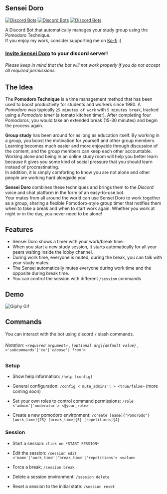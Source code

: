 Sensei Doro
-----------
[![Discord Bots](https://top.gg/api/widget/status/928304609636794388.svg)](https://top.gg/bot/928304609636794388)
[![Discord Bots](https://top.gg/api/widget/servers/928304609636794388.svg?noavatar=true)](https://top.gg/bot/928304609636794388)
[![Discord Bots](https://top.gg/api/widget/upvotes/928304609636794388.svg?noavatar=true)](https://top.gg/bot/928304609636794388)

A Discord Bot that automatically manages your study group using the Pomodoro Technique.    
If you enjoy my work, consider supporting me on [Ko-fi](https://ko-fi.com/shroominic) :)

### [**Invite Sensei Doro**](https://discord.com/api/oauth2/authorize?client_id=928304609636794388&permissions=21048400&scope=bot%20applications.commands)  to your discord server!
###### Please keep in mind that the bot will not work properly if you do not accept all required permissions.

The Idea
--------
The **Pomodoro Technique** is a time management method that has been used to boost productivity for students and workers since 1980.
A *Pomodoro* was typically `25 minutes of work` with `5 minutes break`, tracked using a *Pomodoro timer* (a tomato kitchen timer).
After completing four Pomodoros, you would take an extended break (15-30 minutes) and begin the process again.


**Group study** has been around for as long as education itself. By working in a group, you boost the motivation for yourself and other group members.   
Learning becomes much easier and more enjoyable through discussion of the content, and the group members can keep each other accountable.
Working alone and being in an online study room will help you better learn because it gives you some kind of social pressure that you should learn instead of procrastinating.  
In addition, it is simply comforting to know you are not alone and other people are working hard alongside you!


**Sensei Doro** combines these techniques and brings them to the *Discord* voice and chat platform in the form of an easy-to-use bot.  
Your mates from all around the world can use Sensei Doro to work together as a group, sharing a flexible Pomodoro-style group timer that notifies them when to take a break and when to start work again.
Whether you work at night or in the day, you never need to be alone!


Features
-----------
* Sensei Doro shows a timer with your work/break time.
* When you start a new study session, it starts automatically for all your peers waiting inside the lobby channel.
* During work time, everyone is muted, during the break, you can talk with your study mates.
* The Sensei automatically mutes everyone during work time and the opposite during break time.
* You can control the session with different `/session` commands

Demo
----
![Giphy Gif](https://media.giphy.com/media/rFieX21uO4a97o8GTB/giphy.gif)

Commands
--------
You can interact with the bot using discord `/` slash commands.  


###### Notation: `<required argument>` , `[optional arg]{default value}` , `<'subcommands'|'to'|'choose'|'from'>`   

### Setup
* Show help information: `/help [config]`   
- General configuration: `/config <'mute_admins'| > <true/false>` (more coming soon)
* Set your own roles to control command permissions: `/role <'admin'|'moderator'> <@your_role>`
- Create a new pomodoro environment: `/create [name]{"Pomorodo"} [work_time]{25} [break_time]{5} [repetitions]{4}`   


### Session
* Start a session: `click on *START SESSION*`
- Edit the session: `/session edit <'name'|'work_time'|'break_time'|'repetitions'> <value>`
* Force a break: `/session break`
- Delete a session environment: `/session delete`
* Reset a session to the initial state: `/session reset`

